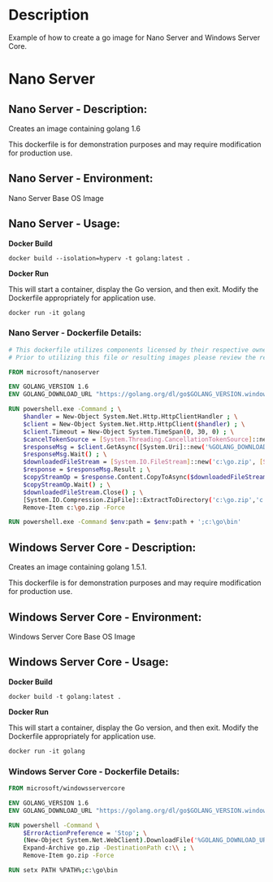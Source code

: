 # Description
Example of how to create a go image for Nano Server and Windows Server Core.


# Nano Server

## Nano Server - Description:

Creates an image containing golang 1.6

This dockerfile is for demonstration purposes and may require modification for production use. 

## Nano Server - Environment:

Nano Server Base OS Image

## Nano Server - Usage:

**Docker Build**

```
docker build --isolation=hyperv -t golang:latest .
```

**Docker Run** 

This will start a container, display the Go version, and then exit.  Modify the Dockerfile appropriately for application use. 

```
docker run -it golang
```

### Nano Server - Dockerfile Details:
```Dockerfile
# This dockerfile utilizes components licensed by their respective owners/authors.
# Prior to utilizing this file or resulting images please review the respective licenses at: https://golang.org/LICENSE

FROM microsoft/nanoserver

ENV GOLANG_VERSION 1.6
ENV GOLANG_DOWNLOAD_URL "https://golang.org/dl/go$GOLANG_VERSION.windows-amd64.zip"

RUN powershell.exe -Command ; \
    $handler = New-Object System.Net.Http.HttpClientHandler ; \
    $client = New-Object System.Net.Http.HttpClient($handler) ; \
    $client.Timeout = New-Object System.TimeSpan(0, 30, 0) ; \
    $cancelTokenSource = [System.Threading.CancellationTokenSource]::new() ; \
    $responseMsg = $client.GetAsync([System.Uri]::new('%GOLANG_DOWNLOAD_URL%'), $cancelTokenSource.Token) ; \
    $responseMsg.Wait() ; \
    $downloadedFileStream = [System.IO.FileStream]::new('c:\go.zip', [System.IO.FileMode]::Create, [System.IO.FileAccess]::Write) ; \
    $response = $responseMsg.Result ; \
    $copyStreamOp = $response.Content.CopyToAsync($downloadedFileStream) ; \
    $copyStreamOp.Wait() ; \
    $downloadedFileStream.Close() ; \
    [System.IO.Compression.ZipFile]::ExtractToDirectory('c:\go.zip','c:\') ; \
    Remove-Item c:\go.zip -Force

RUN powershell.exe -Command $env:path = $env:path + ';c:\go\bin'

```

## Windows Server Core - Description:

Creates an image containing golang 1.5.1.

This dockerfile is for demonstration purposes and may require modification for production use.

## Windows Server Core - Environment:

Windows Server Core Base OS Image

## Windows Server Core - Usage:

**Docker Build**

```
docker build -t golang:latest .
```

**Docker Run**

This will start a container, display the Go version, and then exit.  Modify the Dockerfile appropriately for application use.

```
docker run -it golang
```

### Windows Server Core - Dockerfile Details:
```Dockerfile
FROM microsoft/windowsservercore

ENV GOLANG_VERSION 1.6
ENV GOLANG_DOWNLOAD_URL "https://golang.org/dl/go$GOLANG_VERSION.windows-amd64.zip"

RUN powershell -Command \
    $ErrorActionPreference = 'Stop'; \
    (New-Object System.Net.WebClient).DownloadFile('%GOLANG_DOWNLOAD_URL%', 'go.zip') ; \
    Expand-Archive go.zip -DestinationPath c:\\ ; \
    Remove-Item go.zip -Force

RUN setx PATH %PATH%;c:\go\bin
```

